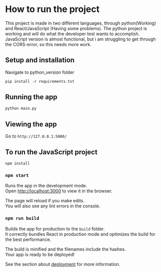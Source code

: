 # How to run the project

This project is made in two different languages, through python(Working) and React/JavaScript (Having some problems).
The python project is working and will do what the developer test wants to accomplish.
JavaScript version is almost functional, but i am struggling to get through the CORS-error, so this needs more work.

## Setup and installation

Navigate to python_version folder

```python
pip install -r requirements.txt
```

## Running the app

```python
python main.py
```

## Viewing the app

Go to `http://127.0.0.1:5000/`

## To run the JavaScript project

```terminal
npm install
```

### `npm start`

Runs the app in the development mode.\
Open [http://localhost:3000](http://localhost:3000) to view it in the browser.

The page will reload if you make edits.\
You will also see any lint errors in the console.

### `npm run build`

Builds the app for production to the `build` folder.\
It correctly bundles React in production mode and optimizes the build for the best performance.

The build is minified and the filenames include the hashes.\
Your app is ready to be deployed!

See the section about [deployment](https://facebook.github.io/create-react-app/docs/deployment) for more information.
